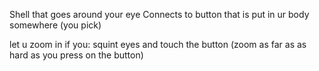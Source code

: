 

Shell that goes around your eye
Connects to button that is put in ur body somewhere (you pick)

let u zoom in if you: squint eyes and touch the button (zoom as far as as hard as you press on the button)